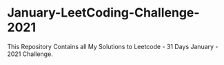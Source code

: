 # January-LeetCoding-Challenge-2021
This Repository Contains all My Solutions to Leetcode - 31 Days January - 2021 Challenge.
